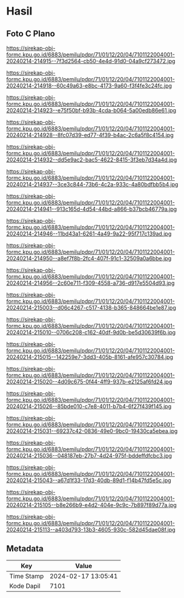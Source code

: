 # Hasil

## Foto C Plano

https://sirekap-obj-formc.kpu.go.id/6883/pemilu/pdpr/71/01/12/20/04/7101122004001-20240214-214915--7f3d2564-cb50-4e4d-91d0-04a9cf273472.jpg

https://sirekap-obj-formc.kpu.go.id/6883/pemilu/pdpr/71/01/12/20/04/7101122004001-20240214-214918--60c49a63-e8bc-4173-9a60-f3f4fe3c24fc.jpg

https://sirekap-obj-formc.kpu.go.id/6883/pemilu/pdpr/71/01/12/20/04/7101122004001-20240214-214923--e75f50bf-b93b-4cda-b064-5a00edb86e61.jpg

https://sirekap-obj-formc.kpu.go.id/6883/pemilu/pdpr/71/01/12/20/04/7101122004001-20240214-214928--8fc07d39-ed77-4f39-b4ac-2c6a5f8c4154.jpg

https://sirekap-obj-formc.kpu.go.id/6883/pemilu/pdpr/71/01/12/20/04/7101122004001-20240214-214932--dd5e9ac2-bac5-4622-8415-3f3eb7d34a4d.jpg

https://sirekap-obj-formc.kpu.go.id/6883/pemilu/pdpr/71/01/12/20/04/7101122004001-20240214-214937--3ce3c844-73b6-4c2a-933c-4a80bdfbb5b4.jpg

https://sirekap-obj-formc.kpu.go.id/6883/pemilu/pdpr/71/01/12/20/04/7101122004001-20240214-214941--913c165d-4d54-44bd-a866-b37bcb46779a.jpg

https://sirekap-obj-formc.kpu.go.id/6883/pemilu/pdpr/71/01/12/20/04/7101122004001-20240214-214946--11bd43a1-6261-4a49-9a22-95f717c139ad.jpg

https://sirekap-obj-formc.kpu.go.id/6883/pemilu/pdpr/71/01/12/20/04/7101122004001-20240214-214950--a8ef7f8b-2fc4-407f-91c1-32509a0a6bbe.jpg

https://sirekap-obj-formc.kpu.go.id/6883/pemilu/pdpr/71/01/12/20/04/7101122004001-20240214-214956--2c60e711-f309-4558-a736-d917e5504d93.jpg

https://sirekap-obj-formc.kpu.go.id/6883/pemilu/pdpr/71/01/12/20/04/7101122004001-20240214-215003--d06c4267-c517-4138-b365-848664be1e87.jpg

https://sirekap-obj-formc.kpu.go.id/6883/pemilu/pdpr/71/01/12/20/04/7101122004001-20240214-215010--0706c208-c162-40df-9d0b-be5d30639f6b.jpg

https://sirekap-obj-formc.kpu.go.id/6883/pemilu/pdpr/71/01/12/20/04/7101122004001-20240214-215015--142259e7-3dd3-405b-8161-afe957c30784.jpg

https://sirekap-obj-formc.kpu.go.id/6883/pemilu/pdpr/71/01/12/20/04/7101122004001-20240214-215020--4d09c675-0f44-4ff9-937b-e2125af6fd24.jpg

https://sirekap-obj-formc.kpu.go.id/6883/pemilu/pdpr/71/01/12/20/04/7101122004001-20240214-215026--85bde010-c7e8-4011-b7b4-6f27f439f145.jpg

https://sirekap-obj-formc.kpu.go.id/6883/pemilu/pdpr/71/01/12/20/04/7101122004001-20240214-215031--69237c42-0836-49e0-9bc0-19430ca5ebea.jpg

https://sirekap-obj-formc.kpu.go.id/6883/pemilu/pdpr/71/01/12/20/04/7101122004001-20240214-215036--048187eb-27b7-4d24-975f-bddeffdfcbc3.jpg

https://sirekap-obj-formc.kpu.go.id/6883/pemilu/pdpr/71/01/12/20/04/7101122004001-20240214-215043--a67d1f33-17d3-40db-89d1-f14b47fd5e5c.jpg

https://sirekap-obj-formc.kpu.go.id/6883/pemilu/pdpr/71/01/12/20/04/7101122004001-20240214-215105--b8e266b9-e4d2-404e-9c9c-7b897f89d77a.jpg

https://sirekap-obj-formc.kpu.go.id/6883/pemilu/pdpr/71/01/12/20/04/7101122004001-20240214-215113--a403d793-13b3-4605-930c-582d45dae08f.jpg


## Metadata

| Key        | Value               |
| ---------- | ------------------- |
| Time Stamp | 2024-02-17 13:05:41 |
| Kode Dapil | 7101                |



